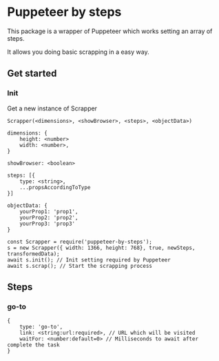 # Puppeteer by steps

This package is a wrapper of Puppeteer which works setting an array of steps.

It allows you doing basic scrapping in a easy way.

## Get started

### Init
Get a new instance of Scrapper

```
Scrapper(<dimensions>, <showBrowser>, <steps>, <objectData>)

dimensions: {
    height: <number>
    width: <number>,
}

showBrowser: <boolean>

steps: [{
    type: <string>,
    ...propsAccordingToType
}]

objectData: {
    yourProp1: 'prop1',
    yourProp2: 'prop2',
    yourProp3: 'prop3'
}
```

```
const Scrapper = require('puppeteer-by-steps');
s = new Scrapper({ width: 1366, height: 768}, true, newSteps, transformedData);
await s.init(); // Init setting required by Puppeteer
await s.scrap(); // Start the scrapping process

```

## Steps

### go-to

```
{
    type: 'go-to',
    link: <string:url:required>, // URL which will be visited
    waitFor: <number:default=0> // Milliseconds to await after complete the task
}
```